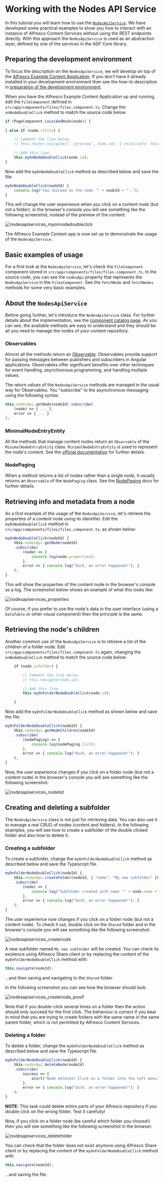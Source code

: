 # Working with the Nodes API Service

In this tutorial you will learn how to use the [`NodesApiService`](https://github.com/Alfresco/alfresco-ng2-components/blob/master/lib/core/services/nodes-api.service.ts). We have developed some practical examples to show you how to interact with an instance of Alfresco Content Services without using the REST endpoints directly. With this approach the `NodesApiService` is used as an abstraction layer, defined by one of the services in the ADF Core
library.

## Preparing the development environment

To focus the description on the `NodesApiService`, we will develop on top of the
[Alfresco Example Content Application](https://github.com/Alfresco/alfresco-content-app).
If you don't have it already installed in your development environment then see the
*how-to* description in
[preparation of the development environment](./preparing-the-development-environment.md).

When you have the Alfresco Example Content Application up and running, edit the `FileComponent`
defined in `src/app/components/files/files.component.ts`. Change the  `onNodeDoubleClick` method
to match the source code below.

```ts
if (PageComponent.isLockedNode(node)) {
        ...
} else if (node.isFile) {

    // Comment the line below.
    // this.router.navigate(['./preview', node.id], { relativeTo: this.route });

    // Add this line.
    this.myOnNodeDoubleClick(node.id);
}
```

Now add the `myOnNodeDoubleClick` method as described below and save the file:

```ts
myOnNodeDoubleClick(nodeId) {
    console.log("You ckicked on the node '" + nodeId + "'.");
}
```

This will change the user experience when you click on a content node (but *not* a folder):
in the browser's console you will see something like the following screenshot, instead of
the preview of the content:

![nodesapiservices_myonnodedoubleclick](../docassets/images/nodesapiservices_myonnodedoubleclick.png)

The Alfresco Example Content app is now set up to demonstrate the usage of the `NodesApiService`.

## Basic examples of usage 

For a first look at the `NodesApiService`, let's check the `FileComponent` component stored in
`src/app/components/files/files.component.ts`. In the source code, you can see the `nodesApi`
property that represents the `NodesApiService` in the `FilesComponent`. See the `fetchNode` and
`fetchNodes` methods for some very basic examples.

## About the `NodesApiService`

Before going further, let's introduce the `NodesApiService` class. For further details about the
implementation, see the
[component catalog page](https://alfresco.github.io/adf-component-catalog/injectables/NodesApiService.html).
As you can see, the available methods are easy to understand and they should be all you need to
manage the nodes of your content repository.

### Observables

Almost all the methods return an [Observable](https://angular.io/guide/observables).
Observables provide support for passing messages between publishers and subscribers in Angular
applications. Observables offer significant benefits over other techniques for event handling,
asynchronous programming, and handling multiple values.

The return values of the `NodesApiService` methods are managed in the usual way for Observables.
You "subscribe" to the asynchronous messaging using the following syntax:

```ts
this.nodesApi.getNode(nodeId).subscribe(
    (node) => { ... },
    error => { ... }
);
```

### MinimalNodeEntryEntity

All the methods that manage content nodes return an `Observable` of the `MinimalNodeEntryEntity`
class. `MinimalNodeEntryEntity` is used to represent the node's content. See the
[official documentation](https://github.com/Alfresco/alfresco-js-api/blob/master/src/alfresco-core-rest-api/docs/NodeMinimalEntry.md)
for further details.

### NodePaging

When a method returns a list of nodes rather than a single node, it usually returns an `Observable` of the `NodePaging` class. See the
[NodePaging](https://alfresco.github.io/adf-component-catalog/classes/NodePaging.html)
docs for further details.

## Retrieving info and metadata from a node

As a first example of the usage of the `NodesApiService`, let's retrieve the properties of a content node using its identifier. Edit the `myOnNodeDoubleClick` method in `src/app/components/files/files.component.ts`, as shown below:

```ts
myOnNodeDoubleClick(nodeId) {
    this.nodesApi.getNode(nodeId)
    .subscribe(
        (node) => {
            console.log(node.properties);
        },
        error => { console.log("Ouch, an error happened!"); }
    );
}
```

This will show the properties of the content node in the browser's console as a log. 
The screenshot below shows an example of what this looks like:

![nodesapiservices_properties](../docassets/images/nodesapiservices_properties.png)

Of course, if you prefer to use the node's data in the user interface (using a `DataTable` or
other visual component) then the principle is the same.

## Retrieving the node's children

Another common use of the `NodesApiService` is to retrieve a list of the children of a folder node.
Edit `src/app/components/files/files.component.ts` again, changing the `onNodeDoubleClick` method
to match the source code below:

```ts
    if (node.isFolder) {

	    // Comment the line below.
        // this.navigate(node.id);

	    // Add this line.
	    this.myOnFolderNodeDoubleClick(node.id);

    }
```

Now add the `myOnFolderNodeDoubleClick` method as shown below and save the file:

```ts
myOnFolderNodeDoubleClick(nodeId) {
    this.nodesApi.getNodeChildren(nodeId)
    .subscribe(
        (nodePaging) => {
            console.log(nodePaging.list);
        },
        error => { console.log("Ouch, an error happened!"); }
    );
}
```

Now, the user experience changes if you click on a folder node (but not a content node)
in the browser's console you will see something like the following screenshot:

![nodesapiservices_nodelist](../docassets/images/nodesapiservices_nodelist.png)

## Creating and deleting a subfolder

The `NodesApiService` class is not just for retrieving data. You can also use it to manage a
real CRUD of nodes (content and folders). In the following examples, you will see how to create
a subfolder of the double clicked folder and also how to delete it.

### Creating a subfolder

To create a subfolder, change the `myOnFolderNodeDoubleClick` method as described below and save the Typescript file.

```ts
myOnFolderNodeDoubleClick(nodeId) {
    this.nodesApi.createFolder(nodeId, { "name": "My new subfolder" })
    .subscribe(
        (node) => {
            console.log("Subfolder created with name '" + node.name + "' (id:'" + node.id + "').");
        },
        error => { console.log("Ouch, an error happened!"); }
    );
}
```

The user experience now changes if you click on a folder node (but not a content node). To check
it out, double click on the `Shared` folder and in the browser's console you will see something
like the following screenshot:

![nodesapiservices_createnode](../docassets/images/nodesapiservices_createnode.png)

A new subfolder named `My new subfolder` will be created. You can check its existence using
Alfresco Share client or by replacing the content of the `myOnFolderNodeDoubleClick` method
with:

```ts
this.navigate(nodeId);`
```

...and then saving and navigating to the `Shared` folder.

In the following screenshot you can see how the browser should look:

![nodesapiservices_createnode_proof](../docassets/images/nodesapiservices_createnode_proof.png)

Note that if you double-click several times on a folder then the action should only succeed for
the first click. The behaviour is correct if you bear in mind that you are trying to create folders
with the same name in the same parent folder, which is not permitted by Alfresco Content Services.

### Deleting a folder

To delete a folder, change the `myOnFolderNodeDoubleClick` method as described below and save the Typescript file.

```ts
myOnFolderNodeDoubleClick(nodeId) {
    this.nodesApi.deleteNode(nodeId)
    .subscribe(
        success => {
            alert("Node deleted! Click on a folder into the left menu.");
        },
        error => { console.log("Ouch, an error happened!"); }
    );
}
```

**NOTE:** This task could delete entire parts of your Alfresco repository if you double click
on the wrong folder. Test it carefully!

Now, if you click on a folder node (be careful which folder you choose!) then you will see
something like the following screenshot in the browser:

![nodesapiservices_deletefolder](../docassets/images/nodesapiservices_deletefolder.png)

You can check that the folder does not exist anymore using Alfresco Share client or by replacing
the content of the `myOnFolderNodeDoubleClick` method with

```ts
this.navigate(nodeId);
```

...and saving the file.
